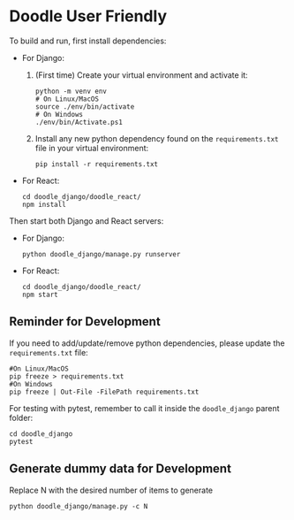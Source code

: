 # Doodle User Friendly

To build and run, first install dependencies:

- For Django:
    
    1. (First time) Create your virtual environment and activate it:
        ```{bash}
        python -m venv env
        # On Linux/MacOS
        source ./env/bin/activate
        # On Windows
        ./env/bin/Activate.ps1
        ```
    2. Install any new python dependency found on the `requirements.txt` file in your virtual environment:
        ```{bash}
        pip install -r requirements.txt
        ```

- For React:

    ```{bash}
    cd doodle_django/doodle_react/
    npm install
    ```

Then start both Django and React servers:

- For Django:
    
    ```{bash}
    python doodle_django/manage.py runserver
    ```

- For React:

    ```{bash}
    cd doodle_django/doodle_react/
    npm start
    ```

## Reminder for Development 

If you need to add/update/remove python dependencies, please update the `requirements.txt` file:
```{bash}
#On Linux/MacOS
pip freeze > requirements.txt
#On Windows
pip freeze | Out-File -FilePath requirements.txt
```

For testing with pytest, remember to call it inside the `doodle_django` parent folder:
```{bash}
cd doodle_django
pytest
```

## Generate dummy data for Development 

Replace N with the desired number of items to generate

```{bash}
python doodle_django/manage.py -c N
```